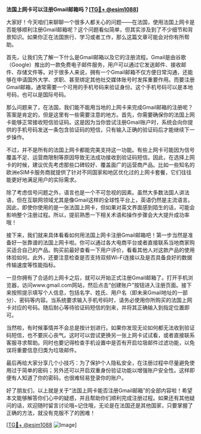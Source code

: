 **法国上网卡可以注册Gmail邮箱吗？[[TG💪+ @esim1088](https://t.me/s/esim1088)]**

大家好！今天咱们来聊聊一个很多人都关心的问题——在法国，使用法国上网卡是否能够顺利注册Gmail邮箱呢？这个问题看似简单，但其实涉及到了不少细节和背景知识。如果你正在法国旅行、学习或者工作，那么这篇文章可能会对你有所帮助。

首先，让我们先了解一下什么是Gmail邮箱以及它的注册流程。Gmail是由谷歌（Google）推出的一款免费电子邮件服务，用户可以通过它发送邮件、接收邮件、存储文件等。对于很多人来说，拥有一个Gmail邮箱不仅方便日常沟通，还能够在申请国外大学、求职、甚至绑定其他社交媒体账号时发挥重要作用。而要注册Gmail邮箱，通常需要一个可用的手机号码来验证身份。这个手机号码可以是本地号码，也可以是国际号码。

那么问题来了，在法国，我们能不能用当地的上网卡来完成Gmail邮箱的注册呢？答案是肯定的，但是这里有一些需要注意的地方。首先，你需要确保你的法国上网卡能够正常接收短信验证码。这是因为当你尝试注册Gmail账户时，系统会向你提供的手机号码发送一条包含验证码的短信，只有输入正确的验证码后才能继续下一步操作。

不过，并不是所有的法国上网卡都能完美支持这一功能。有些上网卡可能因为信号覆盖不足、运营商限制等原因导致无法成功接收到验证码短信。因此，在选择上网卡的时候，建议优先考虑那些口碑较好、覆盖面广的运营商产品。比如一些知名的欧洲eSIM卡服务商就提供了针对不同国家和地区优化过的上网卡套餐，它们往往能更好地满足用户的实际需求。

除了考虑信号问题之外，语言也是一个不可忽视的因素。虽然大多数法国人讲法语，但在互联网领域尤其是像Gmail这样的全球性平台上，英语仍然是主流语言。因此，即使你使用的是一张法国上网卡，但如果对英文界面感到陌生的话，可能会影响整个注册过程。所以，提前熟悉一下相关术语和操作步骤会大大提升成功率哦！

接下来，我们就来具体看看如何用法国上网卡注册Gmail邮箱吧！第一步当然是准备好一张靠谱的法国上网卡啦。你可以通过各大电商平台或者直接联系当地商家购买适合自己的产品。购买前最好查看一下用户评价，看看其他人对这款产品的使用体验如何。此外，还要注意检查是否支持双频Wi-Fi连接以及是否具备良好的数据传输速度等性能指标。

一旦你拥有了合适的上网卡之后，就可以开始正式注册Gmail邮箱了。打开手机浏览器，访问www.gmail.com网站，然后点击“创建账户”按钮进入注册页面。接下来按照提示填写个人信息，包括名字、姓氏、用户名（即未来Gmail地址的一部分）、密码等内容。当系统要求输入手机号码时，请务必使用你所购买的法国上网卡对应的号码。随后耐心等待验证码短信的到来，并将其正确输入到指定位置即可。

当然啦，有时候事情并不会总是按计划进行。如果你发现无论如何都无法收到验证码短信，也不要灰心丧气。这时可以尝试更换另一张上网卡试试看，或者直接联系客服寻求帮助。同时也要记得检查手机设置中是否有开启垃圾邮件过滤功能，以免误将重要信息归类为垃圾邮件。

最后再给大家分享几个小技巧：为了保护个人隐私安全，在注册过程中尽量避免使用过于简单的密码；另外还可以开启双重身份验证功能以增强账户安全性。这样即便有人知道了你的密码，也很难轻易登录你的账户。

好了朋友们，以上就是关于“法国上网卡能否注册Gmail邮箱”的全部内容啦！希望本文能够解答你们心中的疑惑，并且帮助你们顺利完成注册过程。如果还有其他疑问的话，欢迎随时留言讨论哦~记住哦，无论是在法国还是其他国家，只要掌握了正确的方法，就没有克服不了的困难！

[[TG💪+ @esim1088](https://t.me/s/esim1088) ![Image](https://i.postimg.cc/4NQfJmqS/Snipaste-2025-05-13-00-14-12.png)]